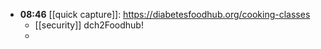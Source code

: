 - **08:46** [[quick capture]]:  https://diabetesfoodhub.org/cooking-classes
	- [[security]] dch2Foodhub!
	-